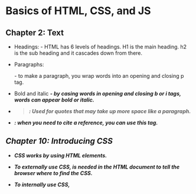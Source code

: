 # Basics of HTML, CSS, and JS

## Chapter 2: Text

- Headings: <h1-6>- HTML has 6 levels of headings. H1 is the main heading. h2 is the sub heading and it cascades down from there. 

- Paragraphs: <p> - to make a paragraph, you wrap words into an opening and closing p tag. 

- Bold and italic <b> <i> - by casing words in opening and closing b or i tags, words can appear bold or italic. 

- <blockquote> : Used for quotes that may take up more space like a paragraph. 

- <cite> : when you need to cite a reference, you can use this tag. 

## Chapter 10: Introducing CSS

- CSS works by using HTML elements. 

- To externally use CSS, <link> is needed in the HTML document to tell the browser where to find the CSS. 

- To internally use CSS, <style> is used in the HTML document. 

- CSS selectors: 
  
  - Universal: *
  - Type: matches element name. ex. p or div. 
  - Class: .
  - ID: #

## Chapter 2: Basic Javascript Instructions

- Statements: Step by step instructions for the computer to follow one by one. 

- Comments: Marked by a //, allows you to give details on your code without it affecting the code. 

- Variables: Stored data that that can change or vary.

- Data Types: 
  - Numeric: Numbers
  
  - String: letters or words

  - boolean: true or false

- Once the variable has been made, you don’t need to use the var keyword to assign it a new value. Just use the variable name, the equals sign and the new value for the variable. 

- Operators: allow developers to create a value from one or more values. 

## Chapter 4: Decisions and loops

- Comparison operators. 
  - == : is equal to
  - != : not equal to
  - === : strict equal to
  - !== : strict not equal to
  - < : less than
  - > : greater than

- Logical operators: 
  - && : logical and
  - || : logical or
  - ! : logical not

- If statements: checks a condition to see if its true or false. If its true, its code block is ran. if false it wont. 

- If.. else statements: checks a condition to see if its true. if it is true, the first codeblock will execute. If false the second codeblock will run. 